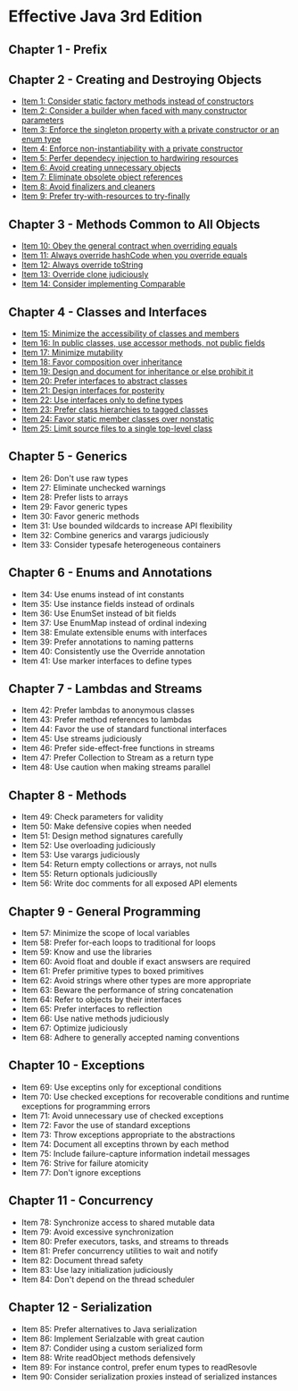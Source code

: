 # Effective Java 3rd Edition
## Chapter 1 - Prefix
## Chapter 2 - Creating and Destroying Objects
* [Item 1: Consider static factory methods instead of constructors](Chapter-2/Item-1-Consider-static-factory-methods-instead-of-constructors.md)
* [Item 2: Consider a builder when faced with many constructor parameters](Chapter-2/Item-2-Consider-a-builder-when-faced-with-many-constructor-parameters.md)
* [Item 3: Enforce the singleton property with a private constructor or an enum type](Chapter-2/Item-3-Enforce-the-singleton-property-with-a-private-constructor-or-enum-type.md)
* [Item 4: Enforce non-instantiability with a private constructor](Chapter-2/Item-4-Enforce-noninstantiability-with-a-private-constructor.md)
* [Item 5: Perfer dependecy injection to hardwiring resources](Chapter-2/Item-5-Prefer-dependency-injection-to-hardwiring-resources.md)
* [Item 6: Avoid creating unnecessary objects](Chapter-2/Item-6-Avoid-creating-unnecessary-objects.md)
* [Item 7: Eliminate obsolete object references](Chapter-2/Item-7-Eliminate-obsolete-object-refrences.md)
* [Item 8: Avoid finalizers and cleaners](Chapter-2/Item-8-Avoid-finalizers-and-cleaners.md)
* [Item 9: Prefer try-with-resources to try-finally](Chapter-2/Item-9-Prefer-try-with-resources-to-try-finally.md)
## Chapter 3 - Methods Common to All Objects
* [Item 10: Obey the general contract when overriding equals](Chapter-3/Item-10-Obey-the-general-contract-when-overriding-equals.md)
* [Item 11: Always override hashCode when you override equals](Chapter-3/Item-11-Always-override-hashCode-when-you-override-equals.md)
* [Item 12: Always override toString](Chapter-3/Item-12-Always-override-toString.md)
* [Item 13: Override clone judiciously](Chapter-3/Item-13-Override-clone-judiciously.md)
* [Item 14: Consider implementing Comparable](Chapter-3/Item-14-Consider-implementing-comparable.md)
## Chapter 4 - Classes and Interfaces
* [Item 15: Minimize the accessibility of classes and members](Chapter-4/Item-15-Minimize-the-accesibility-of-classes-and-members.md)
* [Item 16: In public classes, use accessor methods, not public fields](Chapter-4/Item-16-In-public-classes-use-accessor-methods-not-public-fields.md)
* [Item 17: Minimize mutability](Chapter-4/Item-17-Minimize-mutability.md)
* [Item 18: Favor composition over inheritance](Chapter-4/Item-18-Favor-composition-over-inheritance.md)
* [Item 19: Design and document for inheritance or else prohibit it](Chapter-4/Item-19-Design-and-document-for-inheritance-or-else-prohibit-it.md)
* [Item 20: Prefer interfaces to abstract classes](Chapter-4/Item-20-Prefer-interfaces-to-abstract-classes.md)
* [Item 21: Design interfaces for posterity](Chapter-4/Item-21-Design-interfaces-for-posterity.md)
* [Item 22: Use interfaces only to define types](Chapter-4/Item-22-Use-interfaces-only-to-define-types.md)
* [Item 23: Prefer class hierarchies to tagged classes](Chapter-4/Item-23-Prefer-class-hierarchies-to-tagged-classes.md)
* [Item 24: Favor static member classes over nonstatic](Chapter-4/Item-24-Favor-static-member-classes-over-nonstatic.md)
* [Item 25: Limit source files to a single top-level class](Chapter-4/Item-25-Limit-source-files-to-a-single-top-level-class.md)
## Chapter 5 - Generics
* Item 26: Don't use raw types
* Item 27: Eliminate unchecked warnings
* Item 28: Prefer lists to arrays
* Item 29: Favor generic types
* Item 30: Favor generic methods
* Item 31: Use bounded wildcards to increase API flexibility
* Item 32: Combine generics and varargs judiciously
* Item 33: Consider typesafe heterogeneous containers
## Chapter 6 - Enums and Annotations
* Item 34: Use enums instead of int constants
* Item 35: Use instance fields instead of ordinals
* Item 36: Use EnumSet instead of bit fields
* Item 37: Use EnumMap instead of ordinal indexing
* Item 38: Emulate extensible enums with interfaces
* Item 39: Prefer annotations to naming patterns
* Item 40: Consistently use the Override annotation
* Item 41: Use marker interfaces to define types
## Chapter 7 - Lambdas and Streams
* Item 42: Prefer lambdas to anonymous classes
* Item 43: Prefer method references to lambdas
* Item 44: Favor the use of standard functional interfaces
* Item 45: Use streams judiciously
* Item 46: Prefer side-effect-free functions in streams
* Item 47: Prefer Collection to Stream as a return type
* Item 48: Use caution when making streams parallel
## Chapter 8 - Methods
* Item 49: Check parameters for validity
* Item 50: Make defensive copies when needed
* Item 51: Design method signatures carefully
* Item 52: Use overloading judiciously
* Item 53: Use varargs judiciously
* Item 54: Return empty collections or arrays, not nulls
* Item 55: Return optionals judiciouslly
* Item 56: Write doc comments for all exposed API elements
## Chapter 9 - General Programming
* Item 57: Minimize the scope of local variables
* Item 58: Prefer for-each loops to traditional for loops
* Item 59: Know and use the libraries
* Item 60: Avoid float and double if exact answsers are required
* Item 61: Prefer primitive types to boxed primitives
* Item 62: Avoid strings where other types are more appropriate
* Item 63: Beware the performance of string concatenation
* Item 64: Refer to objects by their interfaces
* Item 65: Prefer interfaces to reflection
* Item 66: Use native methods judiciously
* Item 67: Optimize judiciously
* Item 68: Adhere to generally accepted naming conventions
## Chapter 10 - Exceptions
* Item 69: Use exceptins only for exceptional conditions
* Item 70: Use checked exceptions for recoverable conditions and runtime exceptions for programming errors
* Item 71: Avoid unnecessary use of checked exceptions
* Item 72: Favor the use of standard exceptions
* Item 73: Throw exceptions appropriate to the abstractions
* Item 74: Document all exceptins thrown by each method
* Item 75: Include failure-capture information indetail messages
* Item 76: Strive for failure atomicity
* Item 77: Don't ignore exceptions
## Chapter 11 - Concurrency
* Item 78: Synchronize access to shared mutable data
* Item 79: Avoid excessive synchronization
* Item 80: Prefer executors, tasks, and streams to threads
* Item 81: Prefer concurrency utilities to wait and notify
* Item 82: Document thread safety
* Item 83: Use lazy initialization judiciously
* Item 84: Don't depend on the thread scheduler
## Chapter 12 - Serialization
* Item 85: Prefer alternatives to Java serialization
* Item 86: Implement Serialzable with great caution
* Item 87: Condider using a custom serialized form
* Item 88: Write readObject methods defensively
* Item 89: For instance control, prefer enum types to readResovle
* Item 90: Consider serialization proxies instead of serialized instances
